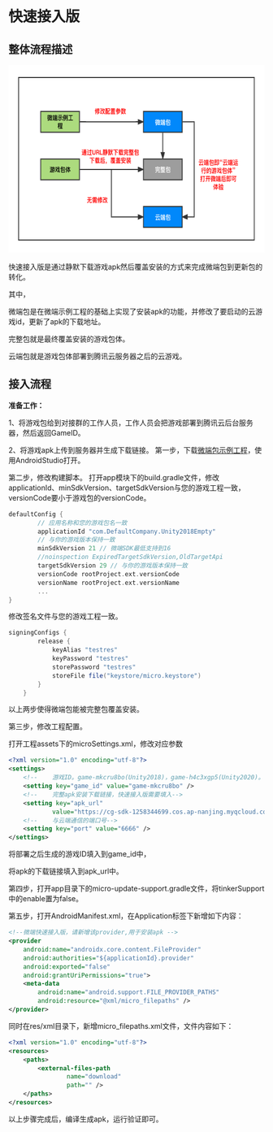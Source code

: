 # 快速接入版

## 整体流程描述

<img
src="快速接入版.png" width="638px" height="370px">

快速接入版是通过静默下载游戏apk然后覆盖安装的方式来完成微端包到更新包的转化。

其中，

微端包是在微端示例工程的基础上实现了安装apk的功能，并修改了要启动的云游戏id，更新了apk的下载地址。

完整包就是最终覆盖安装的游戏包体。

云端包就是游戏包体部署到腾讯云服务器之后的云游戏。

## 接入流程

**准备工作：**

1、将游戏包给到对接群的工作人员，工作人员会把游戏部署到腾讯云后台服务器，然后返回GameID。

2、将游戏apk上传到服务器并生成下载链接。
第一步，下载[微端包示例工程](../Demo/微端APP示例工程/TcrMicroAppForUnity2018Empty.zip)，使用AndroidStudio打开。

第二步，修改构建脚本。
打开app模块下的build.gradle文件，修改applicationId、minSdkVersion、targetSdkVersion与您的游戏工程一致，versionCode要小于游戏包的versionCode。

```groovy
defaultConfig {
        // 应用名称和您的游戏包名一致
        applicationId "com.DefaultCompany.Unity2018Empty"
        // 与你的游戏版本保持一致
        minSdkVersion 21 // 微端SDK最低支持到16
        //noinspection ExpiredTargetSdkVersion,OldTargetApi
        targetSdkVersion 29 // 与你的游戏版本保持一致
        versionCode rootProject.ext.versionCode
        versionName rootProject.ext.versionName
        ...
}
```

修改签名文件与您的游戏工程一致。

```groovy
signingConfigs {
        release {
            keyAlias "testres"
            keyPassword "testres"
            storePassword "testres"
            storeFile file("keystore/micro.keystore")
        }
    }
```

以上两步使得微端包能被完整包覆盖安装。

第三步，修改工程配置。

打开工程assets下的microSettings.xml，修改对应参数

```xml
<?xml version="1.0" encoding="utf-8"?>
<settings>
    <!--    游戏ID。game-mkcru8bo(Unity2018)，game-h4c3xgp5(Unity2020)。-->
    <setting key="game_id" value="game-mkcru8bo" />
    <!--    完整apk安装下载链接，快速接入版需要填入-->
    <setting key="apk_url"
            value="https://cg-sdk-1258344699.cos.ap-nanjing.myqcloud.com/test/test.apk" />
    <!--    与云端通信的端口号-->
    <setting key="port" value="6666" />
</settings>
```

将部署之后生成的游戏ID填入到game_id中，

将apk的下载链接填入到apk_url中。

第四步，打开app目录下的micro-update-support.gradle文件，将tinkerSupport中的enable置为false。

第五步，打开AndroidManifest.xml，在Application标签下新增如下内容：

```xml
<!--微端快速接入版，请新增该provider,用于安装apk -->
<provider
    android:name="androidx.core.content.FileProvider"
    android:authorities="${applicationId}.provider"
    android:exported="false"
    android:grantUriPermissions="true">
    <meta-data
        android:name="android.support.FILE_PROVIDER_PATHS"
        android:resource="@xml/micro_filepaths" />
</provider>
```

同时在res/xml目录下，新增micro_filepaths.xml文件，文件内容如下：

```xml
<?xml version="1.0" encoding="utf-8"?>
<resources>
    <paths>
        <external-files-path
                name="download"
                path="" />
    </paths>
</resources>
```

以上步骤完成后，编译生成apk，运行验证即可。
